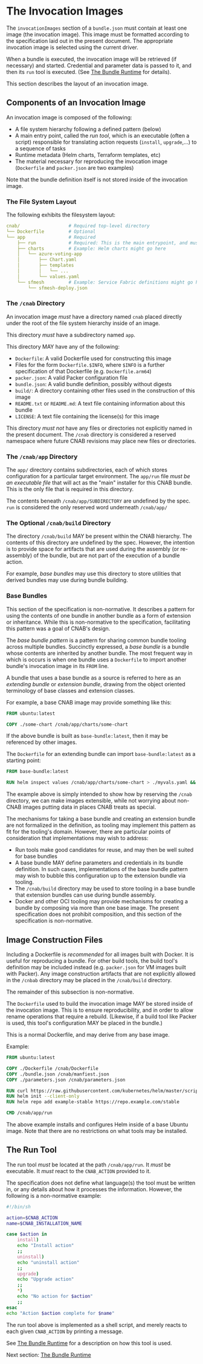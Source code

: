 # The Invocation Images

The `invocationImages` section of a `bundle.json` must contain at least one image (the invocation image). This image must be formatted according to the specification laid out in the present document.
The appropriate invocation image is selected using the current driver.

When a bundle is executed, the invocation image will be retrieved (if necessary) and started. Credential and parameter data is passed to it, and then its `run` tool is executed. (See [The Bundle Runtime](103-bundle-runtime.md) for details).

This section describes the layout of an invocation image.

## Components of an Invocation Image

An invocation image is composed of the following:

- A file system hierarchy following a defined pattern (below)
- A main entry point, called the _run tool_, which is an executable (often a script) responsible for translating action requests (`install`, `upgrade`,...) to a sequence of tasks
- Runtime metadata (Helm charts, Terraform templates, etc)
- The material necessary for reproducing the invocation image (`Dockerfile` and `packer.json` are two examples)

Note that the bundle definition itself is not stored inside of the invocation image.

### The File System Layout

The following exhibits the filesystem layout:

```yaml
cnab/                  # Required top-level directory
└── Dockerfile​         # Optional
└── app​                # Required
    ├── run​            # Required: This is the main entrypoint, and must be executable
    ├── charts​         # Example: Helm charts might go here
    │   └── azure-voting-app​
    │       ├── Chart.yaml​
    │       ├── templates​​
    │       │   └── ...
    │       └── values.yaml​
    └── sfmesh​         # Example: Service Fabric definitions might go here
        └── sfmesh-deploy.json
```

### The `/cnab` Directory

An invocation image _must_ have a directory named `cnab` placed directly under the root of the file system hierarchy inside of an image.

This directory _must_ have a subdirectory named `app`.

This directory MAY have any of the following:

- `Dockerfile`: A valid Dockerfile used for constructing this image
- Files for the form `Dockerfile.$INFO`, where `$INFO` is a further specification of that Dockerfile (e.g. `Dockerfile.arm64`)
- `packer.json`: A valid Packer configuration file
- `bundle.json`: A valid bundle definition, possibly without digests
- `build/`: A directory containing other files used in the construction of this image
- `README.txt` or `README.md`: A text file containing information about this bundle
- `LICENSE`: A text file containing the license(s) for this image

This directory _must not_ have any files or directories not explicitly named in the present document. The `/cnab` directory is considered a reserved namespace where future CNAB revisions may place new files or directories.

### The `/cnab/app` Directory

The `app/` directory contains subdirectories, each of which stores configuration for a particular target environment. The `app/run` file _must be an executable file_ that will act as the "main" installer for this CNAB bundle. This is the only file that is required in this directory.

The contents beneath `/cnab/app/SUBDIRECTORY` are undefined by the spec. `run` is considered the only reserved word underneath `/cnab/app/`

### The Optional `/cnab/build` Directory

The directory `/cnab/build` MAY be present within the CNAB hierarchy. The contents of this directory are undefined by the spec. However, the intention is to provide space for artifacts that are used during the assembly (or re-assembly) of the bundle, but are not part of the execution of a bundle action.

For example, _base bundles_ may use this directory to store utilities that derived bundles may use during bundle building.

### Base Bundles

This section of the specification is non-normative. It describes a pattern for using the contents of one bundle in another bundle as a form of extension or inheritance. While this is non-normative to the specification, facilitating this pattern was a goal of CNAB's design.

The _base bundle pattern_ is a pattern for sharing common bundle tooling across multiple bundles. Succinctly expressed, a _base bundle_ is a bundle whose contents are inherited by another bundle. The most frequent way in which is occurs is when one bundle uses a `Dockerfile` to import another bundle's invocation image in its `FROM` line.

A bundle that uses a base bundle as a source is referred to here as an _extending bundle_ or _extension bundle_, drawing from the object oriented terminology of base classes and extension classes.

For example, a base CNAB image may provide something like this:

```Dockerfile
FROM ubuntu:latest

COPY ./some-chart /cnab/app/charts/some-chart
```

If the above bundle is built as `base-bundle:latest`, then it may be referenced by other images.

The `Dockerfile` for an extending bundle can import `base-bundle:latest` as a starting point:

```Dockerfile
FROM base-bundle:latest

RUN helm inspect values /cnab/app/charts/some-chart > ./myvals.yaml &&  sed ...
```

The example above is simply intended to show how by reserving the `/cnab` directory, we can make images extensible, while not worrying about non-CNAB images putting data in places CNAB treats as special.

The mechanisms for taking a base bundle and creating an extension bundle are not formalized in the definition, as tooling may implement this pattern as fit for the tooling's domain. However, there are particular points of consideration that implementations may wish to address:

- Run tools make good candidates for reuse, and may then be well suited for base bundles
- A base bundle MAY define parameters and credentials in its bundle definition. In such cases, implementations of the base bundle pattern may wish to bubble this configuration up to the extension bundle via tooling.
- The `/cnab/build` directory may be used to store tooling in a base bundle that extension bundles can use during bundle assembly.
- Docker and other OCI tooling may provide mechanisms for creating a bundle by composing via more than one base image. The present specification does not prohibit composition, and this section of the specification is non-normative.

## Image Construction Files

Including a Dockerfile is _recommended_ for all images built with Docker. It is useful for reproducing a bundle. For other build tools, the build tool's definition may be included instead (e.g. `packer.json` for VM images built with Packer). Any image construction artifacts that are not explicitly allowed in the `/cnbab` directory may be placed in the `/cnab/build` directory.

The remainder of this subsection is non-normative.

The `Dockerfile` used to build the invocation image MAY be stored inside of the invocation image. This is to ensure reproducibility, and in order to allow rename operations that require a rebuild. (Likewise, if a build tool like Packer is used, this tool's configuration MAY be placed in the bundle.)

This is a normal Dockerfile, and may derive from any base image.

Example:

```Dockerfile
FROM ubuntu:latest

COPY ./Dockerfile /cnab/Dockerfile
COPY ./bundle.json /cnab/manfiest.json
COPY ./parameters.json /cnab/parameters.json

RUN curl https://raw.githubusercontent.com/kubernetes/helm/master/scripts/get | bash
RUN helm init --client-only
RUN helm repo add example-stable https://repo.example.com/stable

CMD /cnab/app/run
```

The above example installs and configures Helm inside of a base Ubuntu image. Note that there are no restrictions on what tools may be installed.

## The Run Tool

The run tool _must_ be located at the path `/cnab/app/run`. It _must_ be executable. It _must_ react to the `CNAB_ACTION` provided to it.

The specification does not define what language(s) the tool must be written in, or any details about how it processes the information. However, the following is a non-normative example:

```bash
#!/bin/sh

action=$CNAB_ACTION
name=$CNAB_INSTALLATION_NAME 

case $action in
    install)
    echo "Install action"
    ;;
    uninstall)
    echo "uninstall action"
    ;;
    upgrade)
    echo "Upgrade action"
    ;;
    *)
    echo "No action for $action"
    ;;
esac
echo "Action $action complete for $name"
```

The run tool above is implemented as a shell script, and merely reacts to each given `CNAB_ACTION` by printing a message.

See [The Bundle Runtime](103-bundle-runtime.md) for a description on how this tool is used.

Next section: [The Bundle Runtime](103-bundle-runtime.md)
